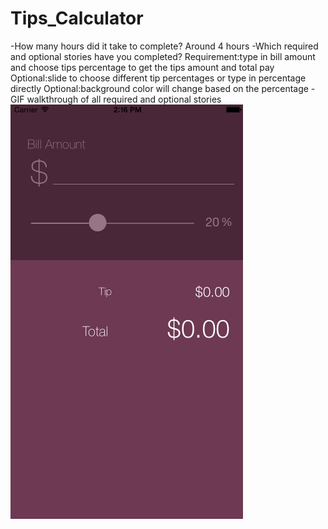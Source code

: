 Tips_Calculator
===============
-How many hours did it take to complete?
Around 4 hours
-Which required and optional stories have you completed?
Requirement:type in bill amount and choose tips percentage to get the tips amount and total pay
Optional:slide to choose different tip percentages or type in percentage directly
Optional:background color will change based on the percentage
-GIF walkthrough of all required and optional stories
![Demo](https://raw.githubusercontent.com/xixihalu/Tips_Calculator/master/Demo.gif)
